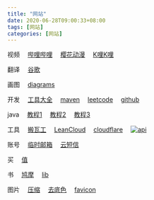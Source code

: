 ```yaml
---
title: "网站"
date: 2020-06-28T09:00:33+08:00
tags: [网站]
categories: [网站]
---
```



视频
&emsp;[哔哩哔哩](https://bilibili.com)
&emsp;[樱花动漫](https://yhdm.tv)
&emsp;[K哩K哩](https://klkl.tv)

翻译
&emsp;[谷歌](https://translate.google.cn)

画图
&emsp;[diagrams](https://app.diagrams.net)

开发
&emsp;[工具大全](https://www.bejson.com)
&emsp;[maven](https://mvnrepository.com)
&emsp;[leetcode](https://leetcode.com)
&emsp;[github](https://github.com)

java
&emsp;[教程1](https://github.com/Snailclimb/JavaGuide)
&emsp;[教程2](https://github.com/justjavac/free-programming-books-zh_CN)
&emsp;[教程3](https://github.com/CyC2018/CS-Notes)

工具
&emsp;[搬瓦工](https://kiwivm.64clouds.com)
&emsp;[LeanCloud](https://leancloud.cn/dashboard/applist.html#/apps)
&emsp;[cloudflare](https://dash.cloudflare.com)
&emsp;[![api](/favicon.ico)](https://yzlc.xyz/api)

账号
&emsp;[临时邮箱](https://temp-mail.org/zh)
&emsp;[云短信](https://www.materialtools.com)

买
&emsp;[值](https://smzdm.com)

书
&emsp;[鸠摩](https://jiumodiary.com)
&emsp;[lib](https://gen.lib.rus.ec)

图片
&emsp;[压缩](https://tinypng.com)
&emsp;[去底色](https://www.yasuotu.com/mbuttonColor)
&emsp;[favicon](https://realfavicongenerator.net)